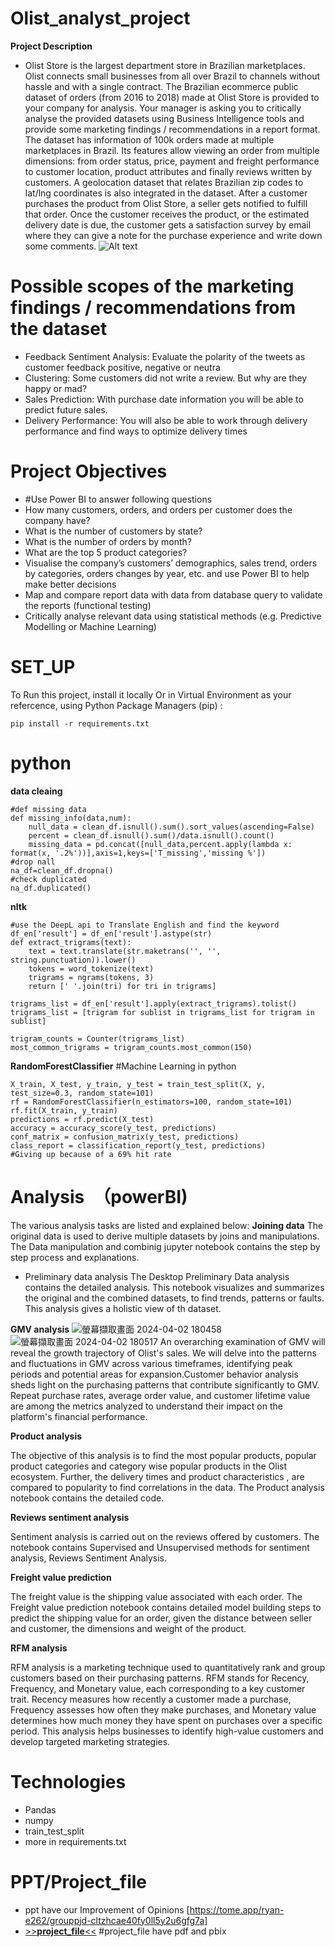 # Olist_analyst_project
**Project Description**
* Olist Store is the largest department store in Brazilian marketplaces. Olist connects small businesses from all over Brazil to channels without hassle and with a single contract. The Brazilian ecommerce public dataset of orders (from 2016 to 2018) made at Olist Store is provided to your company for analysis.
Your manager is asking you to critically analyse the provided datasets using Business Intelligence tools and provide some marketing findings / recommendations in a report format. The dataset has information of 100k orders made at multiple marketplaces in Brazil. Its features allow viewing an order from multiple dimensions: from order status, price, payment and freight performance to customer location, product attributes and finally reviews written by customers. A geolocation dataset that relates Brazilian zip codes to lat/lng coordinates is also integrated in the dataset.
After a customer purchases the product from Olist Store, a seller gets notified to fulfill that order. Once the customer receives the product, or the estimated delivery date is due, the customer gets a satisfaction survey by email where they can give a note for the purchase experience and write down some comments.
![Alt text](https://miro.medium.com/v2/resize:fit:1200/1*keRx7Vf35vpi0s9WdjWV8A.png)

# Possible scopes of the marketing findings / recommendations from the dataset
* Feedback Sentiment Analysis: Evaluate the polarity of the tweets as customer feedback positive, negative or neutra
* Clustering: Some customers did not write a review. But why are they happy or mad?
* Sales Prediction: With purchase date information you will be able to predict future sales.
* Delivery Performance: You will also be able to work through delivery performance and find ways to optimize delivery times

# Project Objectives
* #Use Power BI to answer following questions
* How many customers, orders, and orders per customer does the company have?
* What is the number of customers by state?
* What is the number of orders by month?
* What are the top 5 product categories?
* Visualise the company’s customers’ demographics, sales trend, orders by categories, orders changes by year, etc. and use Power BI to help make better decisions
* Map and compare report data with data from database query to validate the reports (functional testing)
* Critically analyse relevant data using statistical methods (e.g. Predictive Modelling or Machine Learning)

# SET_UP
To Run this project, install it locally Or in Virtual Environment as your refercence, using Python Package Managers (pip) :
```shell
pip install -r requirements.txt
```

# python
**data cleaing**
```shell
#def missing data
def missing_info(data,num):
    null_data = clean_df.isnull().sum().sort_values(ascending=False)
    percent = clean_df.isnull().sum()/data.isnull().count()
    missing_data = pd.concat([null_data,percent.apply(lambda x: format(x, '.2%'))],axis=1,keys=['T_missing','missing %'])
#drop nall
na_df=clean_df.dropna()
#check duplicated
na_df.duplicated()
```
**nltk**
```shell
#use the DeepL api to Translate English and find the keyword
df_en['result'] = df_en['result'].astype(str)
def extract_trigrams(text):
    text = text.translate(str.maketrans('', '', string.punctuation)).lower()
    tokens = word_tokenize(text)
    trigrams = ngrams(tokens, 3)
    return [' '.join(tri) for tri in trigrams]

trigrams_list = df_en['result'].apply(extract_trigrams).tolist()
trigrams_list = [trigram for sublist in trigrams_list for trigram in sublist]

trigram_counts = Counter(trigrams_list)
most_common_trigrams = trigram_counts.most_common(150)
```
**RandomForestClassifier**
#Machine Learning in python
```shell
X_train, X_test, y_train, y_test = train_test_split(X, y, test_size=0.3, random_state=101)
rf = RandomForestClassifier(n_estimators=100, random_state=101)
rf.fit(X_train, y_train)
predictions = rf.predict(X_test)
accuracy = accuracy_score(y_test, predictions)
conf_matrix = confusion_matrix(y_test, predictions)
class_report = classification_report(y_test, predictions)
#Giving up because of a 69% hit rate
```
# Analysis　（powerBI)
The various analysis tasks are listed and explained below:
**Joining data**
The original data is used to derive multiple datasets by joins and manipulations. The Data manipulation and combinig jupyter notebook contains the step by step process and explanations.
* Preliminary data analysis
The Desktop Preliminary Data analysis contains the detailed analysis. This notebook visualizes and summarizes the original and the combined datasets, to find trends, patterns or faults. This analysis gives a holistic view of th dataset.

**GMV analysis**
![螢幕擷取畫面 2024-04-02 180458](https://github.com/ryanng9672/Olist_analyst_project/assets/158177590/6a03ad23-9a79-45c3-a3a6-ab56284657d9)
![螢幕擷取畫面 2024-04-02 180517](https://github.com/ryanng9672/Olist_analyst_project/assets/158177590/ae83732b-7dbc-43d1-9832-254e2eae178b)
An overarching examination of GMV will reveal the growth trajectory of Olist's sales. We will delve into the patterns and fluctuations in GMV across various timeframes, identifying peak periods and potential areas for expansion.Customer behavior analysis sheds light on the purchasing patterns that contribute significantly to GMV. Repeat purchase rates, average order value, and customer lifetime value are among the metrics analyzed to understand their impact on the platform's financial performance.


**Product analysis**

The objective of this analysis is to find the most popular products, popular product categories and category wise popular products in the Olist ecosystem. Further, the delivery times and product characteristics , are compared to popularity to find correlations in the data. The Product analysis notebook contains the detailed code.

**Reviews sentiment analysis**

Sentiment analysis is carried out on the reviews offered by customers. The notebook contains Supervised and Unsupervised methods for sentiment analysis, Reviews Sentiment Analysis.

**Freight value prediction**

The freight value is the shipping value associated with each order. The Freight value prediction notebook contains detailed model building steps to predict the shipping value for an order, given the distance between seller and customer, the dimensions and weight of the product. 

**RFM analysis**

RFM analysis is a marketing technique used to quantitatively rank and group customers based on their purchasing patterns. RFM stands for Recency, Frequency, and Monetary value, each corresponding to a key customer trait. Recency measures how recently a customer made a purchase, Frequency assesses how often they make purchases, and Monetary value determines how much money they have spent on purchases over a specific period. This analysis helps businesses to identify high-value customers and develop targeted marketing strategies.

# Technologies
* Pandas
* numpy
* train_test_split
* more in requirements.txt

# PPT/Project_file
* ppt have our Improvement of Opinions [https://tome.app/ryan-e262/grouppjd-cltzhcae40fy0ll5y2u6gfg7a]
* [>>**project_file**<<](https://github.com/ryanng9672/Olist_analyst_project/tree/main/project_file)
  #project_file have pdf and pbix
  





